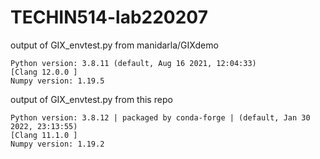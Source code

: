 # TECHIN514-lab220207


output of GIX_envtest.py from manidarla/GIXdemo
```
Python version: 3.8.11 (default, Aug 16 2021, 12:04:33) 
[Clang 12.0.0 ]
Numpy version: 1.19.5
```

output of GIX_envtest.py from this repo
```
Python version: 3.8.12 | packaged by conda-forge | (default, Jan 30 2022, 23:13:55) 
[Clang 11.1.0 ]
Numpy version: 1.19.2
```